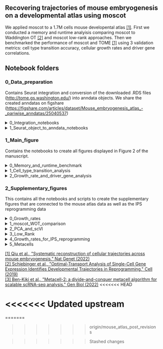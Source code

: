 ## Recovering trajectories of mouse embryogenesis on a developmental atlas using moscot
We applied moscot to a 1.7M cells mouse developental atlas [[1]](https://www.nature.com/articles/s41588-022-01018-x). First we conducted a memory and runtime analyisis comparing moscot to Waddington OT [[2]](https://www.sciencedirect.com/science/article/pii/S009286741930039X?via%3Dihub) and moscot low-rank approaches. Then we benchmarked the performance of moscot and TOME [[1]](https://www.nature.com/articles/s41588-022-01018-x) using 3 validation metrics: cell type transition accuracy, cellular growth rates and driver gene correlations. 

## Notebook folders

### 0_Data_preparation
Contains Seurat integration and conversion of the downloaded .RDS files (http://tome.gs.washington.edu/) into anndata objects. We share the created anndatas on figshare (https://figshare.com/articles/dataset/Mouse_embryogenesis_atlas_-_pariwise_anndatas/25040537)

<details>
    <summary>0_Integration_notebooks </summary>
    &nbsp; 
    
   * ```MG_05-01-2023_Seurat_Integartion.ipynb```: Performs Seurat's anchor based batch correction analogous to Qiu et al, using using code obtained from https://github.com/ChengxiangQiu/tome_code.
   * ```MG_05-01-2023_Seurat_Integartion_E8.5b-E9.5_Redone.ipynb```: Performs the same integration, but using 3000 hvgs instead of 2000 hvgs since integration with 2000 hvgs was not able to separate neural crest and allantois sufficiently.
</details>

<details>
    <summary>1_Seurat_object_to_anndata_notebooks </summary>
    &nbsp;  

  Transforms the downloaded .RDS objects into anndata objects, which are then concatenated and the integration emebdding is added.
  
   * ```MG_05-01-2023_Seurat_object_to_anndata.ipynb```: Runs SeuratDisk/Data to transform .RDS into anndata objects.
   * ```MG_05-01-2023_Ensemble_to_gene_symbol.ipynb```: Uses Biomart to construct a dictionary translating ENSEMBL IDs to gene symbols.
   * ```MG_05-01-2023_Fix_anndata_annotations.ipynb```: Metadata is not transformed correctly by SeuratDisk/Data. This is fixed here, and additional annotations are added.
   * ```MG_05-01-2023_Concatenate_time_pair_anndatas.ipynb```: Anndatas of adjacent time points are concatenated and the latent representation obtained from the integration is added
   * ```MG_05-01-2023_adata_to_obs.ipynb```: Saves the Anndata annotation. These are needed later, for cl-TOME in the growth rate and driver gene correlation analysis.
</details>





### 1_Main_figure
Contains the notebooks to create all figures displayed in Figure 2 of the manuscript.

<details>
    <summary>0_Memory_and_runtime_benchmark </summary>
    &nbsp; 

Benchmarks the memory usage (on CPU) and runtime for moscot and WOT. For moscot low-rank we chose a rank 2,000 here.
    
   * 0_Slurm_jobs: contains the scripts to run moscot and WOT both on CPU and GPU (only for moscot). We scheduled the runs using using sbatch and I log the evaluation results to weights-and-biases.
   * 1_Results: Contains the benchmark results and notebooks to load and plot them.
</details>

<details>
    <summary>1_Cell_type_transition_analysis  </summary>
    Runs TOME and moscot and evaluates the predictions on a cell-type level
    &nbsp; 

   * ```0_Run_TOME.ipynb```: This notebook runs TOME on the Seurat-integrated embedding and saves the result.
   * ```1_Run_moscot.ipynb```: This notebook runs moscot on the Seurat-integrated embedding and saves the result.
   * ```2_Evaluate_and_plot.ipynb```: We use the germ-layer and curated transitions to evaluate the predicted transitions and create plots.
</details>

<details>
    <summary>2_Growth_rate_and_driver_gene_analysis  </summary>
    &nbsp; 
    
Again computes the transitions for both TOME and moscot, this time evalauting on a single cell level.
   

#### 0_cl-TOME:
  
Performs integration as done by Qiu et al. It contains the following notebooks:
  
   * ```0_TOME_Maps_for_growth_rate_and_driver_genes_analysis.ipynb```: Saves the identified neirest neighbors obtained while running TOME.
   * ```1_Transforming_Identified_Neigbors_to_Transport_Matrix.ipynb```: Takes the neirest neighbor files and shapes them into a sparse matrix.
   * ```2_TOME_transport_matrix_to_growth_rates.ipynb```: Uses the neirest neighbor matrix to calculate growth rates.
   * ```3_TOME_transport_matrix_to_pulls.ipynb```: Uses the neirest neighbor matrix to calculate pulls of selected cell types.
   
#### 1_moscot:

Runs moscot on all individual time points:

   * ```0_Run_moscot.ipynb```:  This saves the growth rates and also the pull of selected cell types for some time points.

#### 2_Evaluation:

Here we compute the scVI embedding to obtain an inferred count matrix. This scVI-matrix is then used to correlate the pull of selected cell populations to driver genes:

   * ```0_Run_scVI_for_gene_expression_inference.ipynb```:  This runs scVI on the four time points we are correlating pulls to driver gene expression.
   * ```1_Definitive_endoderm.ipynb```:  Loads the pull of E7.25 definitive endoderm for clTOME and msocot and correlates it to driver genes
   * ```2_Allantois.ipynb```:  Loads the pull of E8.0 allantois for clTOME and msocot and correlates it to driver genes
   * ```3_First_heart_field.ipynb```:  Loads the pull of E8.25 first heart field for clTOME and msocot and correlates it to driver genes
   * ```4_Pancreatic_epithelium.ipynb```:  Loads the pull of E11.5 pancreatic epithelium for clTOME and msocot and correlates it to driver genes

#### 3_Plots:

We create the UMAPs, growth rates and pull-correlation plots here:

   * ```0_E8_UMAPs.ipynb```:  Computes the UMAP for E8.0 to E8.25 and plots the growth rates and the driver gene correlations for the first heart field
   * ```1_Plotting_marker_gene_correlation.ipynb```:  This only creates the boxplot for driver gene to pull correlations

</details>



### 2_Supplementary_figures

This contains all the notebooks and scripts to create the supplementary figures that are connected to the mouse atlas data as well as the IPS reprogramming data


<details>
    <summary>0_Growth_rates </summary>
    &nbsp; 

Plots the growth rates for the mouse atlas data for all time pairs.
    
   * ```0_Create_obs.ipynb```: In order to not always have to relaod the full anndata-objects I only save the .obs-entry for convenience
   * ```1_Illustrate_growth_rates.ipynb```: Loads the growth rates for clTOME and moscot and plots them as histograms
</details>

<details>
    <summary>1_moscot_WOT_comparison </summary>
    &nbsp; 

For the reviews we made sure that the mapping obtained by moscot and WOT are comparable. This is done here:

   * ```0_Run_WOT.ipynb```: We run WOT on the mouse atlas up to E8.5 using the same initial growth rates, entropic regularization, and unbalancedness parameters as moscot.
   * ```1_Run_moscot.ipynb```: We rerun moscot using the cost normalized by the median (since WOT normalizes the cost matrix by the median, and msocot by the mean by default)
   * ```2_Single_cell_transitions_into_cell_type_transitions.ipynb```: Before we only saved the transition matrices. For evaluation we also need the cell type transitions, which is calculated here.
   * ```3_Evaluate_and_plot.ipynb```: Combine everything and make nice plots.
</details>


<details>
    <summary>2_PCA_and_scVI  </summary>
    &nbsp; 
    
In order to evaluate how resilient moscot and TOME are to batch effect we ran both models also on other embeddings than the Seurat integration.

#### 0_PCA:
  
Computes the PCA embedding (no integration) for all time points and runs TOME and moscot on it:
  
   * ```0_Comupte_PCA_for_TOME.ipynb```: Uses a standard scanpy procedure to cumpute a 30-dimensional PCA embedding.
   * ```1_Run_TOME_on_PCA.ipynb```: Runs TOME on this PCA embedding.
   * ```2_Run_moscot_on_PCA_embedding.ipynb```: Uses the same PCA embedding as used by TOME to run moscot on.
   
#### 1_scVI:
  
For a non-linear embedding we opted for scVI. We compute a scVI embedding for each of the 3 embrionic stages we defined:
  
   * ```0_Compute_stagewise_scVI.ipynb```: For each of the three stages (pre-gastrulation, gastrulation, and organogenesis) we concatenate all anndatas and compute a scVI embedding.
   * ```1_Run_TOME_on_scVI.ipynb```: Runs TOME using this scVI embedding.
   * ```2_Run_moscot_on_scVI_embedding.ipynb```: Runs moscot using this scVI embedding.

#### 2_Evaluate_and_plot:
  
Evaluates the mappings for the anchor- (=Seurat embedding), PCA- and scVI-embedding.
  
   * ```0_Evaluate_and_plot.ipynb```: Loads and evaluates the mappings for the three embeddings for TOME and moscot using germ-layer and curated transitions
   * ```1_Plot_scVI_3d_UMAP.ipynb```: For the E8.5 time point/pair we illustrate the evaluation results using a 3d UMAP (since TOME uses this 3d UMAP to calculate distances)

</details>

<details>
    <summary>3_Low_Rank </summary>
    &nbsp; 

We evaluated the runtime and performance of moscot for various choices of ranks for low-rank factorization.
    
   * ```0_Low_Rank_moscot.ipynb```: Calculates moscot mappings for all time points and different ranks and saves the evaluation results to weights-and-biases.
   * ```1_LR_wandb_plots.ipynb```: Loads the wandb-results and plots them.
</details>


<details>
    <summary>4_Growth_rates_for_IPS_reprogramming </summary>
    &nbsp; 

We had to switch to an IPS reprogramming dataset to show that growth rates that are predicted by moscot correlate with growth rates predicted using gene signatures since we did not have a working set of prolfieration/apoptosis genes spanning different cell types and developmental stages in mouse.

    
   * ```0_Compute_PCAs_and_UMAPs.ipynb```: Calculates PCA embedding for all analyzed time pairs (> day 8)
   * ```1_TOME_compute_growth_rates.ipynb```: Runs clTOME on the PCa embedding
   * ```2_TOME_Transforming_Identified_Neigbors_to_Transport_Matrix_to_growh_rates.ipynb```: Translate the custom TOME output to kNN growth rates
   * ```3_Run_moscot.ipynb```: Runs moscot on the IPS reprogramming PCA embeddings
   * ```4_Evaluate_and_plot.ipynb```: Combines all results and plots them
</details>


<details>
    <summary>5_Metacells </summary>
    &nbsp; 

Another way to speed up compuations is by combining cells into metacells. We show the shortcoming of this approach on the E9.5-E10.5-E11.5 - mouse atlas data:


   * ```0_Select_single_timepoint_anndatas.ipynb```: Saves the anndata objects for E9.5,E10.5, and E11.5
   * ```1_Metacells.ipynb```: I run Metacell-2[[2]] on all three time points.
   * ```2_Run_moscot_on_Metacells.ipynb```: I run moscot using the metacell aggregations.
   * ```3_Metacell_transition_matrix_to_single_cell_transition_matrix.ipynb```: I transform the metacell-transport matrix back to a single-cell transport matrix such that it can be compared to the conventional moscot results.
   * ```4_Cell_type_transition_accuracies.ipynb```: This accumulates the single-cell transport matrix into cell type transport matrix in order to compute germ-layer and curated transition accuracies.
   * ```5_Pancreatic_epithelium.ipynb```: We also want to evaluate how well the pull of pancreatic cells correlates to driver genes for the single-cell and the metacell cases.
   * ```6_Pancreatic_epithelium.ipynb```: This plots the result for the moscot maps on metacells but also illustrates on the E9.5 time point that rare cell types can easily be missed by the metacell aggregation.
</details>





[[1] Qiu et al.,  "Systematic reconstruction of cellular trajectories across mouse embryogenesis." Nat Genet (2022)](https://www.nature.com/articles/s41588-022-01018-x) <br> 
[[2] Schiebinger et al.,  "Optimal-Transport Analysis of Single-Cell Gene Expression Identifies Developmental Trajectories in Reprogramming." Cell (2019)](https://www.nature.com/articles/s41588-022-01018-x) <br> 
[[3]  Ben-Kiki et al.,  "Metacell-2: a divide-and-conquer metacell algorithm for scalable scRNA-seq analysis." Gen Biol (2022)](https://genomebiology.biomedcentral.com/articles/10.1186/s13059-022-02667-1) 
<<<<<<< HEAD

<<<<<<< Updated upstream
=======
=======
>>>>>>> origin/mouse_atlas_post_revisions

>>>>>>> Stashed changes
